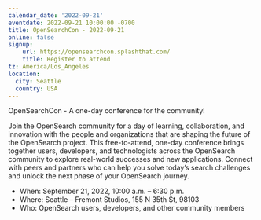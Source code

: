 ```yaml
---
calendar_date: '2022-09-21'
eventdate: 2022-09-21 10:00:00 -0700
title: OpenSearchCon - 2022-09-21
online: false
signup:
    url: https://opensearchcon.splashthat.com/
    title: Register to attend
tz: America/Los_Angeles
location:
  city: Seattle
  country: USA
---
```


OpenSearchCon - A one-day conference for the community!

Join the OpenSearch community for a day of learning, collaboration, and innovation with the people and organizations that are shaping the future of the OpenSearch project. This free-to-attend, one-day conference brings together users, developers, and technologists across the OpenSearch community to explore real-world successes and new applications. Connect with peers and partners who can help you solve today’s search challenges and unlock the next phase of your OpenSearch journey.

- When: September 21, 2022, 10:00 a.m. – 6:30 p.m.
- Where: Seattle – Fremont Studios, 155 N 35th St, 98103
- Who: OpenSearch users, developers, and other community members
